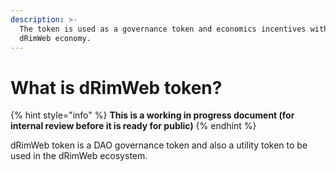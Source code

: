 ```yaml
---
description: >-
  The token is used as a governance token and economics incentives within
  dRimWeb economy.
---
```


# What is dRimWeb token?

{% hint style="info" %}
**This is a working in progress document (for internal review before it is ready for public)**
{% endhint %}

dRimWeb token is a DAO governance token and also a utility token to be used in the dRimWeb ecosystem.
